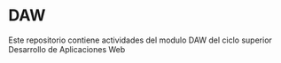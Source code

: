 # DAW
Este repositorio contiene actividades del modulo DAW del ciclo superior Desarrollo de Aplicaciones Web
